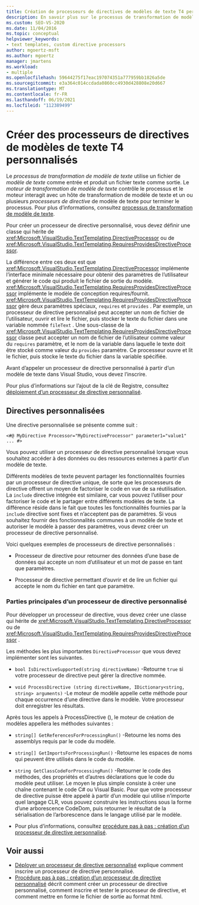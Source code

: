 ```yaml
---
title: Création de processeurs de directives de modèles de texte T4 personnalisés
description: En savoir plus sur le processus de transformation de modèle de texte et sur la création d’un processeur de directive de modèle de texte T4 personnalisé.
ms.custom: SEO-VS-2020
ms.date: 11/04/2016
ms.topic: conceptual
helpviewer_keywords:
- text templates, custom directive processors
author: mgoertz-msft
ms.author: mgoertz
manager: jmartens
ms.workload:
- multiple
ms.openlocfilehash: 59644275f17eac197074351a777959bb1826a5de
ms.sourcegitcommit: e3a364c014ccdada0860cc4930d428808e20d667
ms.translationtype: MT
ms.contentlocale: fr-FR
ms.lasthandoff: 06/19/2021
ms.locfileid: "112389499"
---
```

# <a name="create-custom-t4-text-template-directive-processors"></a>Créer des processeurs de directives de modèles de texte T4 personnalisés

Le *processus de transformation de modèle de texte* utilise un fichier de *modèle de texte* comme entrée et produit un fichier texte comme sortie. Le *moteur de transformation de modèle de texte* contrôle le processus et le moteur interagit avec un hôte de transformation de modèle de texte et un ou plusieurs *processeurs de directive* de modèle de texte pour terminer le processus. Pour plus d’informations, consultez [processus de transformation de modèle de texte](../modeling/the-text-template-transformation-process.md).

Pour créer un processeur de directive personnalisé, vous devez définir une classe qui hérite de <xref:Microsoft.VisualStudio.TextTemplating.DirectiveProcessor> ou de <xref:Microsoft.VisualStudio.TextTemplating.RequiresProvidesDirectiveProcessor>.

La différence entre ces deux est que <xref:Microsoft.VisualStudio.TextTemplating.DirectiveProcessor> implémente l’interface minimale nécessaire pour obtenir des paramètres de l’utilisateur et générer le code qui produit le fichier de sortie du modèle. <xref:Microsoft.VisualStudio.TextTemplating.RequiresProvidesDirectiveProcessor> implémente le modèle de conception requires/fournit. <xref:Microsoft.VisualStudio.TextTemplating.RequiresProvidesDirectiveProcessor> gère deux paramètres spéciaux, `requires` et `provides` .  Par exemple, un processeur de directive personnalisé peut accepter un nom de fichier de l’utilisateur, ouvrir et lire le fichier, puis stocker le texte du fichier dans une variable nommée `fileText` . Une sous-classe de la <xref:Microsoft.VisualStudio.TextTemplating.RequiresProvidesDirectiveProcessor> classe peut accepter un nom de fichier de l’utilisateur comme valeur du `requires` paramètre, et le nom de la variable dans laquelle le texte doit être stocké comme valeur du `provides` paramètre. Ce processeur ouvre et lit le fichier, puis stocke le texte du fichier dans la variable spécifiée.

Avant d’appeler un processeur de directive personnalisé à partir d’un modèle de texte dans Visual Studio, vous devez l’inscrire.

Pour plus d’informations sur l’ajout de la clé de Registre, consultez [déploiement d’un processeur de directive personnalisé](../modeling/deploying-a-custom-directive-processor.md).

## <a name="custom-directives"></a>Directives personnalisées

Une directive personnalisée se présente comme suit :

`<#@ MyDirective Processor="MyDirectiveProcessor" parameter1="value1" ... #>`

Vous pouvez utiliser un processeur de directive personnalisé lorsque vous souhaitez accéder à des données ou des ressources externes à partir d’un modèle de texte.

Différents modèles de texte peuvent partager les fonctionnalités fournies par un processeur de directive unique, de sorte que les processeurs de directive offrent un moyen de factoriser le code en vue de sa réutilisation. La `include` directive intégrée est similaire, car vous pouvez l’utiliser pour factoriser le code et le partager entre différents modèles de texte. La différence réside dans le fait que toutes les fonctionnalités fournies par la `include` directive sont fixes et n’acceptent pas de paramètres. Si vous souhaitez fournir des fonctionnalités communes à un modèle de texte et autoriser le modèle à passer des paramètres, vous devez créer un processeur de directive personnalisé.

Voici quelques exemples de processeurs de directive personnalisés :

- Processeur de directive pour retourner des données d’une base de données qui accepte un nom d’utilisateur et un mot de passe en tant que paramètres.

- Processeur de directive permettant d’ouvrir et de lire un fichier qui accepte le nom du fichier en tant que paramètre.

### <a name="principal-parts-of-a-custom-directive-processor"></a>Parties principales d’un processeur de directive personnalisé

Pour développer un processeur de directive, vous devez créer une classe qui hérite de <xref:Microsoft.VisualStudio.TextTemplating.DirectiveProcessor> ou de <xref:Microsoft.VisualStudio.TextTemplating.RequiresProvidesDirectiveProcessor> .

Les méthodes les plus importantes `DirectiveProcessor` que vous devez implémenter sont les suivantes.

- `bool IsDirectiveSupported(string directiveName)` -Retourne `true` si votre processeur de directive peut gérer la directive nommée.

- `void ProcessDirective (string directiveName, IDictionary<string, string> arguments)` -Le moteur de modèle appelle cette méthode pour chaque occurrence d’une directive dans le modèle. Votre processeur doit enregistrer les résultats.

Après tous les appels à ProcessDirective (), le moteur de création de modèles appellera les méthodes suivantes :

- `string[] GetReferencesForProcessingRun()` -Retourne les noms des assemblys requis par le code du modèle.

- `string[] GetImportsForProcessingRun()` -Retourne les espaces de noms qui peuvent être utilisés dans le code du modèle.

- `string GetClassCodeForProcessingRun()` -Retourner le code des méthodes, des propriétés et d’autres déclarations que le code du modèle peut utiliser. Le moyen le plus simple consiste à créer une chaîne contenant le code C# ou Visual Basic. Pour que votre processeur de directive puisse être appelé à partir d’un modèle qui utilise n’importe quel langage CLR, vous pouvez construire les instructions sous la forme d’une arborescence CodeDom, puis retourner le résultat de la sérialisation de l’arborescence dans le langage utilisé par le modèle.

- Pour plus d’informations, consultez [procédure pas à pas : création d’un processeur de directive personnalisé](../modeling/walkthrough-creating-a-custom-directive-processor.md).

## <a name="see-also"></a>Voir aussi

- [Déployer un processeur de directive personnalisé](../modeling/deploying-a-custom-directive-processor.md) explique comment inscrire un processeur de directive personnalisé.
- [Procédure pas à pas : création d’un processeur de directive personnalisé](../modeling/walkthrough-creating-a-custom-directive-processor.md) décrit comment créer un processeur de directive personnalisé, comment inscrire et tester le processeur de directive, et comment mettre en forme le fichier de sortie au format html.
